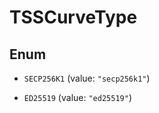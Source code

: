 

# TSSCurveType

## Enum


* `SECP256K1` (value: `"secp256k1"`)

* `ED25519` (value: `"ed25519"`)



